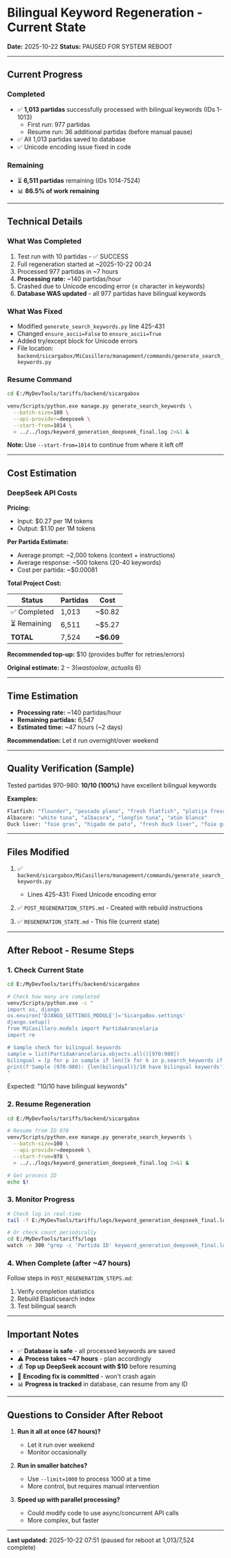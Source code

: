 # Bilingual Keyword Regeneration - Current State

**Date:** 2025-10-22
**Status:** PAUSED FOR SYSTEM REBOOT

---

## Current Progress

### Completed

- ✅ **1,013 partidas** successfully processed with bilingual keywords (IDs 1-1013)
  - First run: 977 partidas
  - Resume run: 36 additional partidas (before manual pause)
- ✅ All 1,013 partidas saved to database
- ✅ Unicode encoding issue fixed in code

### Remaining

- ⏳ **6,511 partidas** remaining (IDs 1014-7524)
- 📊 **86.5% of work remaining**

---

## Technical Details

### What Was Completed

1. Test run with 10 partidas - ✅ SUCCESS
2. Full regeneration started at ~2025-10-22 00:24
3. Processed 977 partidas in ~7 hours
4. **Processing rate:** ~140 partidas/hour
5. Crashed due to Unicode encoding error (≤ character in keywords)
6. **Database WAS updated** - all 977 partidas have bilingual keywords

### What Was Fixed

- Modified `generate_search_keywords.py` line 425-431
- Changed `ensure_ascii=False` to `ensure_ascii=True`
- Added try/except block for Unicode errors
- File location: `backend/sicargabox/MiCasillero/management/commands/generate_search_keywords.py`

### Resume Command

```bash
cd E:/MyDevTools/tariffs/backend/sicargabox

venv/Scripts/python.exe manage.py generate_search_keywords \
  --batch-size=100 \
  --api-provider=deepseek \
  --start-from=1014 \
  > ../../logs/keyword_generation_deepseek_final.log 2>&1 &
```

**Note:** Use `--start-from=1014` to continue from where it left off

---

## Cost Estimation

### DeepSeek API Costs

**Pricing:**

- Input: $0.27 per 1M tokens
- Output: $1.10 per 1M tokens

**Per Partida Estimate:**

- Average prompt: ~2,000 tokens (context + instructions)
- Average response: ~500 tokens (20-40 keywords)
- Cost per partida: ~$0.00081

**Total Project Cost:**

| Status | Partidas | Cost |
|--------|----------|------|
| ✅ Completed | 1,013 | ~$0.82 |
| ⏳ Remaining | 6,511 | ~$5.27 |
| **TOTAL** | 7,524 | **~$6.09** |

**Recommended top-up:** $10 (provides buffer for retries/errors)

**Original estimate:** $2-3 (was too low, actual is ~$6)

---

## Time Estimation

- **Processing rate:** ~140 partidas/hour
- **Remaining partidas:** 6,547
- **Estimated time:** ~47 hours (~2 days)

**Recommendation:** Let it run overnight/over weekend

---

## Quality Verification (Sample)

Tested partidas 970-980: **10/10 (100%)** have excellent bilingual keywords

**Examples:**

```bash
Flatfish: "flounder", "pescado plano", "fresh flatfish", "platija fresca"
Albacore: "white tuna", "albacora", "longfin tuna", "atún blanco"
Duck liver: "foie gras", "hígado de pato", "fresh duck liver", "foie gras fresco"
```

---

## Files Modified

1. ✅ `backend/sicargabox/MiCasillero/management/commands/generate_search_keywords.py`
   - Lines 425-431: Fixed Unicode encoding error

2. ✅ `POST_REGENERATION_STEPS.md` - Created with rebuild instructions

3. ✅ `REGENERATION_STATE.md` - This file (current state)

---

## After Reboot - Resume Steps

### 1. Check Current State

```bash
cd E:/MyDevTools/tariffs/backend/sicargabox

# Check how many are completed
venv/Scripts/python.exe -c "
import os, django
os.environ['DJANGO_SETTINGS_MODULE']='SicargaBox.settings'
django.setup()
from MiCasillero.models import PartidaArancelaria
import re

# Sample check for bilingual keywords
sample = list(PartidaArancelaria.objects.all()[970:980])
bilingual = [p for p in sample if len([k for k in p.search_keywords if re.search(r'\b[a-z]{4,}\b', k)]) > 5]
print(f'Sample (970-980): {len(bilingual)}/10 have bilingual keywords')
"
```

Expected: "10/10 have bilingual keywords"

### 2. Resume Regeneration

```bash
cd E:/MyDevTools/tariffs/backend/sicargabox

# Resume from ID 978
venv/Scripts/python.exe manage.py generate_search_keywords \
  --batch-size=100 \
  --api-provider=deepseek \
  --start-from=978 \
  > ../../logs/keyword_generation_deepseek_final.log 2>&1 &

# Get process ID
echo $!
```

### 3. Monitor Progress

```bash
# Check log in real-time
tail -f E:/MyDevTools/tariffs/logs/keyword_generation_deepseek_final.log

# Or check count periodically
cd E:/MyDevTools/tariffs/logs
watch -n 300 "grep -c 'Partida ID' keyword_generation_deepseek_final.log"
```

### 4. When Complete (after ~47 hours)

Follow steps in `POST_REGENERATION_STEPS.md`:

1. Verify completion statistics
2. Rebuild Elasticsearch index
3. Test bilingual search

---

## Important Notes

- ✅ **Database is safe** - all processed keywords are saved
- ⚠️ **Process takes ~47 hours** - plan accordingly
- 💰 **Top up DeepSeek account with $10** before resuming
- 🔧 **Encoding fix is committed** - won't crash again
- 📊 **Progress is tracked** in database, can resume from any ID

---

## Questions to Consider After Reboot

1. **Run it all at once (47 hours)?**
   - Let it run over weekend
   - Monitor occasionally

2. **Run in smaller batches?**
   - Use `--limit=1000` to process 1000 at a time
   - More control, but requires manual intervention

3. **Speed up with parallel processing?**
   - Could modify code to use async/concurrent API calls
   - More complex, but faster

---

**Last updated:** 2025-10-22 07:51 (paused for reboot at 1,013/7,524 complete)

